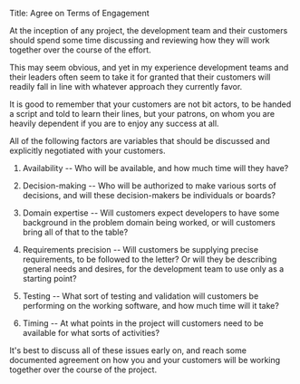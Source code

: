 Title: Agree on Terms of Engagement

At the inception of any project, the development team and their customers should spend some time discussing and reviewing how they will work together over the course of the effort.

This may seem obvious, and yet in my experience development teams and their leaders often seem to take it for granted that their customers will readily fall in line with whatever approach they currently favor.

It is good to remember that your customers are not bit actors, to be handed a script and told to learn their lines, but your patrons, on whom you are heavily dependent if you are to enjoy any success at all.

All of the following factors are variables that should be discussed and explicitly negotiated with your customers.

1. Availability -- Who will be available, and how much time will they have?

2. Decision-making -- Who will be authorized to make various sorts of decisions, and will these decision-makers be individuals or boards?

3. Domain expertise -- Will customers expect developers to have some background in the problem domain being worked, or will customers bring all of that to the table?

4. Requirements precision -- Will customers be supplying precise requirements, to be followed to the letter? Or will they be describing general needs and desires, for the development team to use only as a starting point?

5. Testing -- What sort of testing and validation will customers be performing on the working software, and how much time will it take?

6. Timing -- At what points in the project will customers need to be available for what sorts of activities?

It's best to discuss all of these issues early on, and reach some documented agreement on how you and your customers will be working together over the course of the project.

[scrum]: https://en.wikipedia.org/wiki/Scrum_(software_development)
